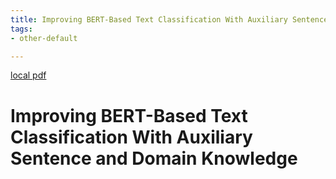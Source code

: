 ```yaml
---
title: Improving BERT-Based Text Classification With Auxiliary Sentence and Domain Knowledge
tags:
- other-default

---
```


[local pdf](../../../pdfs/Improving%20BERT-Based%20Text%20Classification%20With%20Auxiliary%20Sentence%20and%20Domain%20Knowledge.pdf)

# Improving BERT-Based Text Classification With Auxiliary Sentence and Domain Knowledge
